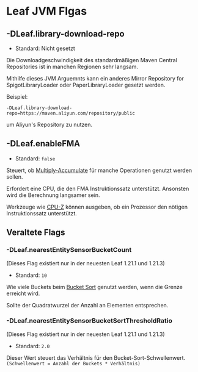 # Leaf JVM Flgas

## -DLeaf.library-download-repo
* Standard: Nicht gesetzt

Die Downloadgeschwindigkeit des standardmäßigen Maven Central Repositories ist in manchen Regionen sehr langsam.

Mithilfe dieses JVM Arguemnts kann ein anderes Mirror Repository for SpigotLibraryLoader oder PaperLibraryLoader gesetzt werden.

Beispiel:
```
-DLeaf.library-download-repo=https://maven.aliyun.com/repository/public
```
um Aliyun's Repository zu nutzen.

## -DLeaf.enableFMA
* Standard: `false`

Steuert, ob [Multiply-Accumulate](https://de.wikipedia.org/wiki/Multiply-Accumulate) für manche Operationen genutzt werden sollen.

Erfordert eine CPU, die den FMA Instruktionssatz unterstützt. Ansonsten wird die Berechnung langsamer sein.

Werkzeuge wie [CPU-Z](https://www.cpuid.com/softwares/cpu-z.html) können ausgeben, ob ein Prozessor den nötigen Instruktionssatz unterstützt.

## Veraltete Flags

### -DLeaf.nearestEntitySensorBucketCount
(Dieses Flag existiert nur in der neuesten Leaf 1.21.1 und 1.21.3)
* Standard: `10`

Wie viele Buckets beim [Bucket Sort](https://de.wikipedia.org/wiki/Bucketsort) genutzt werden, wenn die Grenze erreicht wird.

Sollte der Quadratwurzel der Anzahl an Elementen entsprechen.

### -DLeaf.nearestEntitySensorBucketSortThresholdRatio
(Dieses Flag existiert nur in der neuesten Leaf 1.21.1 und 1.21.3)
* Standard: `2.0`

Dieser Wert steuert das Verhältnis für den Bucket-Sort-Schwellenwert. `(Schwellenwert = Anzahl der Buckets * Verhältnis)`
